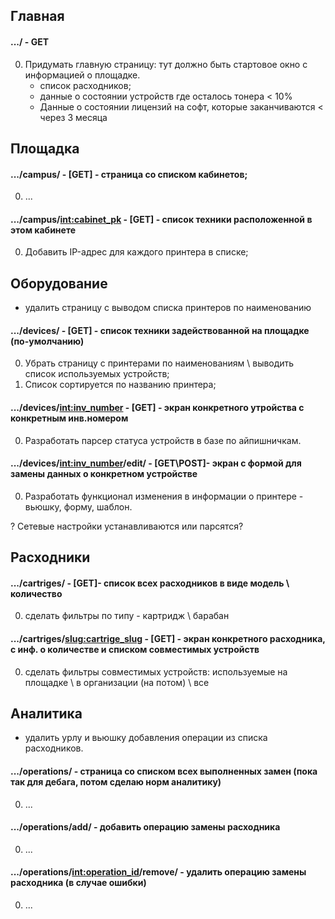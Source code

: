 ## Главная
#### .../ - GET

0. Придумать главную страницу: тут должно быть стартовое окно с информацией о площадке.
    - список расходников; 
    - данные о состоянии устройств где осталось тонера < 10%
    - Данные о состоянии лицензий на софт, которые заканчиваются < через 3 месяца


## Площадка
#### .../campus/ - [GET] - страница со списком кабинетов;

0. ...

#### .../campus/<int:cabinet_pk> - [GET] - список техники расположенной в этом кабинете

0. Добавить IP-адрес для каждого принтера в списке; 


## Оборудование
- удалить страницу с выводом списка принтеров по наименованию

#### .../devices/ - [GET] - список техники задействованной на площадке (по-умолчанию)

0. Убрать страницу с принтерами по наименованиям \ выводить список используемых устройств; 
1. Список сортируется по названию принтера; 

#### .../devices/<int:inv_number> - [GET] - экран конкретного утройства с конкретным инв.номером
0. Разработать парсер статуса устройств в базе по айпишничкам.

#### .../devices/<int:inv_number>/edit/ - [GET\POST]-  экран с формой для замены данных о конкретном устройстве

0. Разработать функционал изменения в информации о принтере - вьюшку, форму, шаблон.

? Сетевые настройки устанавливаются или парсятся?


## Расходники

#### .../cartriges/ - [GET]- список всех расходников в виде модель \ количество 

0. сделать фильтры по типу - картридж \ барабан

#### .../cartriges/<slug:cartrige_slug> - [GET] - экран конкретного расходника, с инф. о количестве и списком совместимых устройств

0. сделать фильтры совместимых устройств: используемые на площадке \ в организации (на потом) \ все


## Аналитика
- удалить урлу и вьюшку добавления операции из списка расходников.

#### .../operations/ - страница со списком всех выполненных замен (пока так для дебага, потом сделаю норм аналитику)

0. ... 

#### .../operations/add/ - добавить операцию замены расходника

0. ... 

#### .../operations/<int:operation_id>/remove/ - удалить операцию замены расходника (в случае ошибки)

0. ... 
